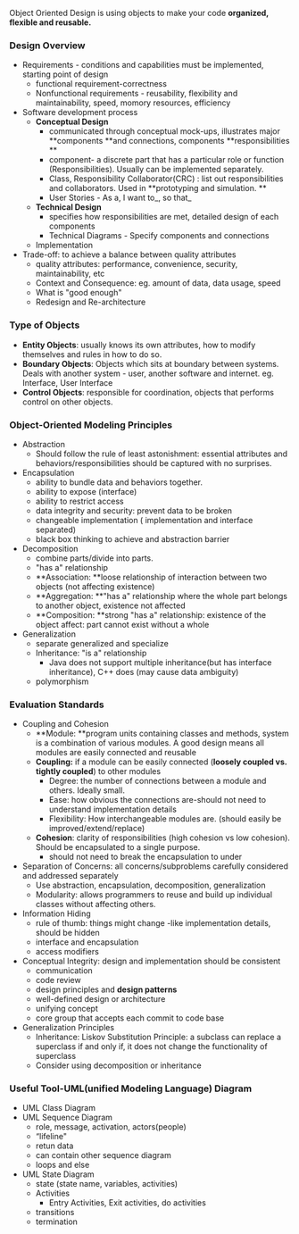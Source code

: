 Object Oriented Design is using objects to make your code **organized, flexible and reusable.**

### Design Overview

* Requirements - conditions and capabilities must be implemented, starting point of design
  * functional requirement-correctness
  * Nonfunctional requirements - reusability, flexibility and maintainability, speed, momory resources, efficiency
* Software development process
  * **Conceptual Design**
    * communicated through conceptual mock-ups, illustrates major **components **and connections, components **responsibilities **
    * component- a discrete part that has a particular role or function \(Responsibilities\). Usually can be implemented separately. 
    * Class, Responsibility Collaborator\(CRC\) : list out responsibilities and collaborators. Used in **prototyping and simulation. **
    * User Stories - As a, I want to\_, so that\_
  * **Technical Design**
    * specifies how responsibilities are met, detailed design of each components
    * Technical Diagrams - Specify components and connections 
  * Implementation
* Trade-off: to achieve a balance between quality attributes 
  * quality attributes: performance, convenience, security, maintainability, etc
  * Context and Consequence: eg. amount of data, data usage, speed
  * What is "good enough"
  * Redesign and Re-architecture

### Type of Objects

* **Entity Objects**: usually knows its own attributes, how to modify themselves and rules in how to do so. 
* **Boundary Objects**: Objects which sits at boundary between systems. Deals with another system - user, another software and internet. eg. Interface, User Interface
* **Control Objects**: responsible for coordination, objects that performs control on other objects. 

### Object-Oriented Modeling Principles

* Abstraction
  * Should follow the rule of least astonishment: essential attributes and behaviors/responsibilities should be captured with no surprises. 
* Encapsulation
  * ability to bundle data and behaviors together. 
  * ability to expose \(interface\)
  * ability to restrict access
  * data integrity and security: prevent data to be broken
  * changeable implementation \( implementation and interface separated\)
  * black box thinking to achieve and abstraction barrier
* Decomposition
  * combine parts/divide into parts.
  * "has a" relationship
  * **Association: **loose relationship of interaction between two objects \(not affecting existence\) 
  * **Aggregation: **"has a" relationship where the whole part belongs to another object, existence not affected
  * **Composition:  **strong "has a" relationship: existence of the object affect: part cannot exist without a whole
* Generalization
  * separate generalized and specialize 
  * Inheritance: "is a" relationship
    * Java does not support multiple inheritance\(but has interface inheritance\), C++ does \(may cause data ambiguity\) 
  * polymorphism

### Evaluation Standards

* Coupling and Cohesion
  * **Module: **program units containing classes and methods, system is a combination of various modules. A good design means all modules are easily connected and reusable
  * **Coupling:** if a module can be easily connected \(**loosely coupled vs. tightly coupled**\) to other modules
    * Degree: the number of connections between a module and others. Ideally small.
    * Ease: how obvious the connections are-should not need to understand implementation details
    * Flexibility: How interchangeable modules are. \(should easily be improved/extend/replace\)
  * **Cohesion**: clarity of responsibilities \(high cohesion vs low cohesion\). Should be encapsulated to a single purpose. 
    * should not need to break the encapsulation to under
* Separation of Concerns: all concerns/subproblems carefully considered and addressed separately
  * Use abstraction, encapsulation, decomposition, generalization
  * Modularity: allows programmers to reuse and build up individual classes without affecting others. 
* Information Hiding
  * rule of thumb: things might change -like implementation details, should be hidden
  * interface and encapsulation
  * access modifiers
* Conceptual Integrity: design and implementation should be consistent
  * communication
  * code review
  * design principles and **design patterns**
  * well-defined design or architecture
  * unifying concept
  * core group that accepts each commit to code base
* Generalization Principles
  * Inheritance: Liskov Substitution Principle: a subclass can replace a superclass if and only if, it does not change the functionality of superclass 
  * Consider using decomposition or inheritance 

### Useful Tool-UML\(unified Modeling Language\) Diagram

* UML Class Diagram
* UML Sequence Diagram
  * role, message, activation, actors\(people\)
  * “lifeline"
  * retun data
  * can contain other sequence diagram
  * loops and else
* UML State Diagram
  * state \(state name, variables, activities\)
  * Activities
    * Entry Activities, Exit activities, do activities
  * transitions
  * termination



